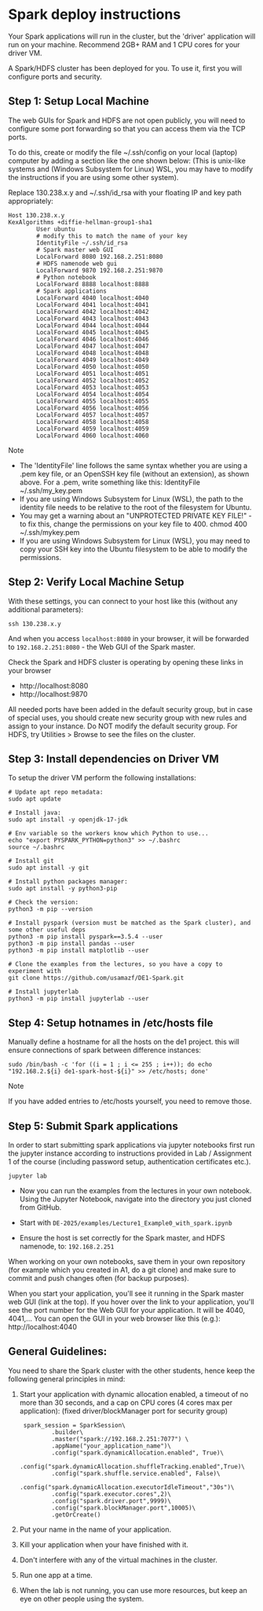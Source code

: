 # Spark deploy instructions

Your Spark applications will run in the cluster, but the 'driver' application will run on your machine.
Recommend 2GB+ RAM and 1 CPU cores for your driver VM.

A Spark/HDFS cluster has been deployed for you. To use it, first you will configure ports and security.

## Step 1: Setup Local Machine

The web GUIs for Spark and HDFS are not open publicly, you will need to configure some port forwarding so that you can access them via the TCP ports.

To do this, create or modify the file ~/.ssh/config on your local (laptop) computer by adding a section like the one shown below:
(This is unix-like systems and (Windows Subsystem for Linux) WSL, you may have to modify the instructions if you are using some other system).

Replace 130.238.x.y and ~/.ssh/id_rsa with your floating IP and key path appropriately:
```
Host 130.238.x.y
KexAlgorithms +diffie-hellman-group1-sha1
        User ubuntu
        # modify this to match the name of your key
        IdentityFile ~/.ssh/id_rsa
        # Spark master web GUI
        LocalForward 8080 192.168.2.251:8080
        # HDFS namenode web gui
        LocalForward 9870 192.168.2.251:9870
        # Python notebook
        LocalForward 8888 localhost:8888
        # Spark applications
        LocalForward 4040 localhost:4040
        LocalForward 4041 localhost:4041
        LocalForward 4042 localhost:4042
        LocalForward 4043 localhost:4043
        LocalForward 4044 localhost:4044
        LocalForward 4045 localhost:4045
        LocalForward 4046 localhost:4046
        LocalForward 4047 localhost:4047
        LocalForward 4048 localhost:4048
        LocalForward 4049 localhost:4049
        LocalForward 4050 localhost:4050
        LocalForward 4051 localhost:4051
        LocalForward 4052 localhost:4052
        LocalForward 4053 localhost:4053
        LocalForward 4054 localhost:4054
        LocalForward 4055 localhost:4055
        LocalForward 4056 localhost:4056
        LocalForward 4057 localhost:4057
        LocalForward 4058 localhost:4058
        LocalForward 4059 localhost:4059
        LocalForward 4060 localhost:4060
```

> [!NOTE]
> - The 'IdentityFile' line follows the same syntax whether you are using a .pem key file, or an OpenSSH key file (without an extension), as shown above. For a .pem, write something like this:
      IdentityFile ~/.ssh/my_key.pem
> - If you are using Windows Subsystem for Linux (WSL), the path to the identity file needs to be relative to the root of the filesystem for Ubuntu.
> - You may get a warning about an "UNPROTECTED PRIVATE KEY FILE!" - to fix this, change the permissions on your key file to 400.
chmod 400 ~/.ssh/mykey.pem
> - If you are using Windows Subsystem for Linux (WSL), you may need to copy your SSH key into the Ubuntu filesystem to be able to modify the permissions.

## Step 2: Verify Local Machine Setup
With these settings, you can connect to your host like this (without any additional parameters):

```
ssh 130.238.x.y
```

And when you access `localhost:8080` in your browser, it will be forwarded to `192.168.2.251:8080` - the Web GUI of the Spark master.

Check the Spark and HDFS cluster is operating by opening these links in your browser
- http://localhost:8080
- http://localhost:9870


All needed ports have been added in the default security group, but in case of special uses, you should create new security group with new rules and assign to your instance. Do NOT modify the default security group. For HDFS, try Utilities > Browse to see the files on the cluster.


## Step 3: Install dependencies on Driver VM

To setup the driver VM perform the following installations:

```
# Update apt repo metadata: 
sudo apt update

# Install java: 
sudo apt install -y openjdk-17-jdk

# Env variable so the workers know which Python to use...
echo "export PYSPARK_PYTHON=python3" >> ~/.bashrc
source ~/.bashrc

# Install git
sudo apt install -y git

# Install python packages manager: 
sudo apt install -y python3-pip

# Check the version:
python3 -m pip --version

# Install pyspark (version must be matched as the Spark cluster), and some other useful deps
python3 -m pip install pyspark==3.5.4 --user
python3 -m pip install pandas --user
python3 -m pip install matplotlib --user

# Clone the examples from the lectures, so you have a copy to experiment with
git clone https://github.com/usamazf/DE1-Spark.git

# Install jupyterlab
python3 -m pip install jupyterlab --user

```


## Step 4: Setup hotnames in /etc/hosts file

Manually define a hostname for all the hosts on the de1 project. this will ensure connections of spark between difference instances: 

```
sudo /bin/bash -c 'for ((i = 1 ; i <= 255 ; i++)); do echo "192.168.2.${i} de1-spark-host-${i}" >> /etc/hosts; done'
```

> [!NOTE] 
> If you have added entries to /etc/hosts yourself, you need to remove those.



## Step 5: Submit Spark applications
In order to start submitting spark applications via jupyter notebooks first run the jupyter instance according to instructions provided in Lab / Assignment 1 of the course (including password setup, authentication certificates etc.).

```
jupyter lab
```

- Now you can run the examples from the lectures in your own notebook. Using the Jupyter Notebook, navigate into the directory you just cloned from GitHub.

- Start with `DE-2025/examples/Lecture1_Example0_with_spark.ipynb`

- Ensure the host is set correctly for the Spark master, and HDFS namenode, to: `192.168.2.251`


When working on your own notebooks, save them in your own repository (for example which you created in A1, do a git clone) and make sure to commit and push changes often (for backup purposes).

When you start your application, you'll see it running in the Spark master web GUI (link at the top). If you hover over the link to your application, you'll see the port number for the Web GUI for your application. It will be 4040, 4041,... You can open the GUI in your web browser like this (e.g.): http://localhost:4040


## General Guidelines:

You need to share the Spark cluster with the other students, hence keep the following general principles in mind:

1. Start your application with dynamic allocation enabled, a timeout of no more than 30 seconds, and a cap on CPU cores (4 cores max per application): (fixed driver/blockManager port for security group)

        spark_session = SparkSession\
                .builder\
                .master("spark://192.168.2.251:7077") \
                .appName("your_application_name")\
                .config("spark.dynamicAllocation.enabled", True)\
                .config("spark.dynamicAllocation.shuffleTracking.enabled",True)\
                .config("spark.shuffle.service.enabled", False)\
                .config("spark.dynamicAllocation.executorIdleTimeout","30s")\
                .config("spark.executor.cores",2)\
                .config("spark.driver.port",9999)\
                .config("spark.blockManager.port",10005)\
                .getOrCreate()

2. Put your name in the name of your application.
3. Kill your application when your have finished with it.
4. Don't interfere with any of the virtual machines in the cluster.
5. Run one app at a time.
6. When the lab is not running, you can use more resources, but keep an eye on other people using the system.
